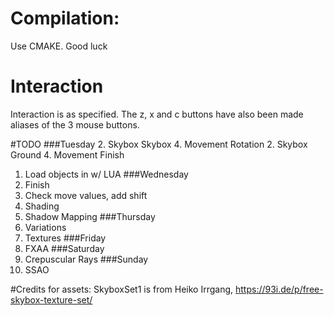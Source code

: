 # Compilation:
Use CMAKE. Good luck

# Interaction
Interaction is as specified. The z, x and c buttons have also been made aliases of the 3 mouse buttons.

#TODO
###Tuesday
2. Skybox
    Skybox
4. Movement
    Rotation
2. Skybox
    Ground
4. Movement
    Finish
1. Load objects in w/ LUA
###Wednesday
1. Finish
4. Check move values, add shift
6. Shading
7. Shadow Mapping
###Thursday
3. Variations
5. Textures
###Friday
10. FXAA
###Saturday
9. Crepuscular Rays
###Sunday
8. SSAO

#Credits for assets:
SkyboxSet1 is from Heiko Irrgang, https://93i.de/p/free-skybox-texture-set/
